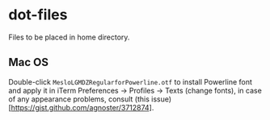 dot-files
=========

Files to be placed in home directory.

## Mac OS

Double-click `MesloLGMDZRegularforPowerline.otf` to install Powerline font and apply it in iTerm Preferences -> Profiles -> Texts (change fonts), in case of any appearance problems, consult (this issue)[https://gist.github.com/agnoster/3712874].
